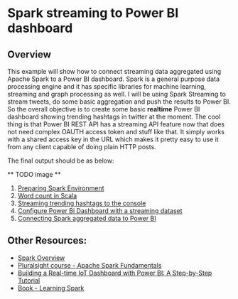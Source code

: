 # Spark streaming to Power BI dashboard

## Overview

This example will show how to connect streaming data aggregated using Apache Spark to a Power BI dashboard.
Spark is a general purpose data processing engine and it has specific libraries for machine learning, streaming and graph processing as well.
I will be using Spark Streaming to stream tweets, do some basic aggregation and push the results to Power BI.
So the overall objective is to create some basic **realtime** Power BI dashboard showing trending hashtags in twitter at the moment.
The cool thing is that Power BI REST API has a streaming API feature now that does not need complex OAUTH access token and stuff like that.
It simply works with a shared access key in the URL which makes it pretty easy to use it from any client capable of doing plain HTTP posts.

The final output should be as below:

** TODO image **


1. [Preparing Spark Environment](spark-streaming-part1.md)
2. [Word count in Scala](spark-streaming-part2.md)
3. [Streaming trending hashtags to the console](spark-streaming-part3.md)
4. [Configure Power Bi Dashboard with a streaming dataset](spark-streaming-part4.md)
5. [Connecting Spark aggregated data to Power BI](spark-streaming-part5.md)


## Other Resources:

* [Spark Overview](http://spark.apache.org/docs/1.6.2/index.html)
* [Pluralsight course - Apache Spark Fundamentals](https://www.pluralsight.com/courses/apache-spark-fundamentals)
* [Building a Real-time IoT Dashboard with Power BI: A Step-by-Step Tutorial](https://powerbi.microsoft.com/en-us/blog/using-power-bi-real-time-dashboards-to-display-iot-sensor-data-a-step-by-step-tutorial/)
* [Book - Learning Spark](http://shop.oreilly.com/product/0636920028512.do)
